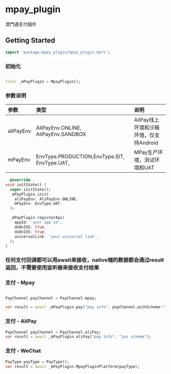 # mpay_plugin

澳門通支付插件

## Getting Started

```dart
import 'package:mpay_plugin/mpay_plugin.dart';
```

### 初始化

```dart

final _mPayPlugin = MpayPlugin();
```

### 参数说明

| 参数        | 类型                                           | 说明                         |
|:----------|:---------------------------------------------|:---------------------------|
| aliPayEnv | AliPayEnv.ONLINE, AliPayEnv.SANDBOX          | AliPay线上环境和沙箱环境，仅支持Android |
| mPayEnv   | EnvType.PRODUCTION,EnvType.SIT, EnvType.UAT, | MPay生产环境，测试环境和UAT          |

```dart
  @override
void initState() {
  super.initState();
  _mPayPlugin.init(
    aliPayEnv: AliPayEnv.ONLINE,
    mPayEnv: EnvType.UAT,
  );

  _mPayPlugin.registerApi(
    appId: 'your app id',
    doOnIOS: true,
    doOnIOS: true,
    universalLink: 'your universal link',
  );
}
```

### 任何支付回调都可以用await来接收，native端的数据都会通过result返回，不需要使用监听器来接收支付结果

### 支付 - Mpay

```dart

PayChannel payChannel = PayChannel.mpay;

var result = await _mPayPlugin.pay("pay info", payChannel,withScheme:"iOS scheme");
```

### 支付 - AliPay

```dart
PayChannel payChannel = PayChannel.aliPay;
var result = await _mPayPlugin.aliPay("pay info", "ios scheme");
```

### 支付 - WeChat

```dart
PayType payType = PayType();
var result = await _mPayPlugin.MpayPluginPlatform(payType);
```
